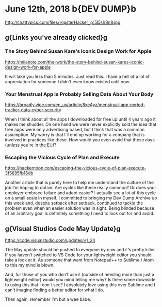 # June 12th, 2018 b{DEV DUMP}b

<http://chattypics.com/files/HipsterHacker_p15l5sh3n8.jpg>

## g{Links you've already clicked}g

### The Story Behind Susan Kare's Iconic Design Work for Apple

<https://milanote.com/the-work/the-story-behind-susan-kares-iconic-design-work-for-apple>

It will take you less than 5 minutes. Just read this. I have a hell of a lot of appreciation for someone I didn't even know existed until now.

### Your Menstrual App is Probably Selling Data About Your Body

<https://broadly.vice.com/en_us/article/8xe4yz/menstrual-app-period-tracker-data-cyber-security>

When I think about all the apps I downloaded for free up until 4 years ago it makes me shudder. On one hand we were never explicitly sold the idea that free apps were only advertising based, but I think that was a common assumption. My worry is that I'll end up working for a company that is involved in practices like these. How would you even avoid that these days (unless you're in the EU)?

### Escaping the Vicious Cycle of Plan and Execute

<https://hackernoon.com/escaping-the-vicious-cycle-of-plan-execute-3f5885fb16db>

Another article that is purely here to help me understand the culture of the job I'm hoping to obtain. Are cycles like these really common? Or does your employer embrace failure and adapt easier? I actually see a lot of this cycle on a small scale in myself. I committed to bringing my Dev Dump Archive up this week and, despite setback after setback, continued to tackle the problem even when an easier solution was in sight. Being blinded because of an arbitrary goal is definitely something I need to look out for and avoid.

## g{Visual Studios Code May Update}g

<https://code.visualstudio.com/updates/v1_24>

The May update should be pushed to everyone by now and it's pretty killer. If you haven't switched to VS Code for your lightweight editor you should take a look at it. As someone that went from Notepad++ to Sublime / Atom to this my mind is blown. 

And, for those of you who don't use it (outside of needing more than just a lightweight editor) would you mind telling me why? Is there some downside to using this that I don't see? I absolutely love using this over Sublime and I can't imagine finding a better editor for what I do.

Then again, remember I'm but a wee babe.